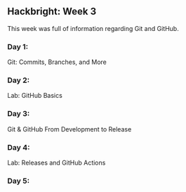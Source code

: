 ## Hackbright: Week 3

This week was full of information regarding Git and GitHub.

### Day 1:
Git: Commits, Branches, and More

### Day 2:
Lab: GitHub Basics

### Day 3:
Git & GitHub From Development to Release

### Day 4:
Lab: Releases and GitHub Actions

### Day 5:
